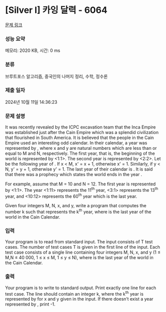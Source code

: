 # [Silver I] 카잉 달력 - 6064 

[문제 링크](https://www.acmicpc.net/problem/6064) 

### 성능 요약

메모리: 2020 KB, 시간: 0 ms

### 분류

브루트포스 알고리즘, 중국인의 나머지 정리, 수학, 정수론

### 제출 일자

2024년 10월 11일 14:36:23

### 문제 설명

<p>It was recently revealed by the ICPC excavation team that the Inca Empire was established just after the Cain Empire which was a splendid civilization that flourished in South America. It is believed that the people in the Cain Empire used an interesting odd calendar. In their calendar, a year was represented by <x:y>, where x and y are natural numbers which are less than or equal to M and N, respectively. The first year, that is, the beginning of the world is represented by <1:1>. The second year is represented by <2:2>. Let <x':y'>be the following year of <x:y>. If x < M, x' = x + 1, otherwise x' = 1. Similarly, if y < N, y' = y + 1, otherwise y' = 1. The last year of their calendar is <M:N>. It is said that there was a prophecy which states the world ends in the year <M:N>. </p>

<p>For example, assume that M = 10 and N = 12. The first year is represented by <1:1>. The year <1:11> represents the 11<sup>th</sup> year, <3:1> represents the 13<sup>th</sup> year, and <10:12> represents the 60<sup>th</sup> year which is the last year. </p>

<p>Given four integers M, N, x, and y, write a program that computes the number k such that <x:y> represents the k<sup>th</sup> year, where <x:y> is the last year of the world in the Cain Calendar.</p>

### 입력 

 <p>Your program is to read from standard input. The input consists of T test cases. The number of test cases T is given in the first line of the input. Each test case consists of a single line containing four integers M, N, x, and y (1 ≤ M,N ≤ 40 000, 1 ≤ x ≤ M, 1 ≤ y ≤ N), where <M:N> is the last year of the world in the Cain Calendar.</p>

### 출력 

 <p>Your program is to write to standard output. Print exactly one line for each test case. The line should contain an integer k, where the k<sup>th</sup> year is represented by <x:y> for x and y given in the input. If there doesn’t exist a year represented by <x:y>, print -1. </p>

